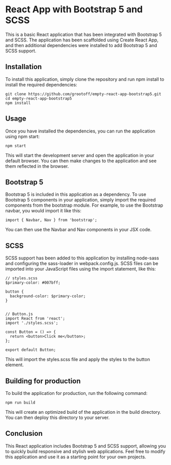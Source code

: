 # React App with Bootstrap 5 and SCSS
This is a basic React application that has been integrated with Bootstrap 5 and SCSS. The application has been scaffolded using Create React App, and then additional dependencies were installed to add Bootstrap 5 and SCSS support.

## Installation
To install this application, simply clone the repository and run npm install to install the required dependencies:

```
git clone https://github.com/grootoff/empty-react-app-bootstrap5.git
cd empty-react-app-bootstrap5
npm install
```

## Usage
Once you have installed the dependencies, you can run the application using npm start:

```npm start```

This will start the development server and open the application in your default browser. You can then make changes to the application and see them reflected in the browser.

## Bootstrap 5
Bootstrap 5 is included in this application as a dependency. To use Bootstrap 5 components in your application, simply import the required components from the bootstrap module. For example, to use the Bootstrap navbar, you would import it like this:

```import { Navbar, Nav } from 'bootstrap';```

You can then use the Navbar and Nav components in your JSX code.

## SCSS
SCSS support has been added to this application by installing node-sass and configuring the sass-loader in webpack.config.js. SCSS files can be imported into your JavaScript files using the import statement, like this:

```
// styles.scss
$primary-color: #007bff;

button {
  background-color: $primary-color;
}


// Button.js
import React from 'react';
import './styles.scss';

const Button = () => {
  return <button>Click me</button>;
};

export default Button;
```

This will import the styles.scss file and apply the styles to the button element.

## Building for production
To build the application for production, run the following command:

```npm run build```

This will create an optimized build of the application in the build directory. You can then deploy this directory to your server.

## Conclusion
This React application includes Bootstrap 5 and SCSS support, allowing you to quickly build responsive and stylish web applications. Feel free to modify this application and use it as a starting point for your own projects.

